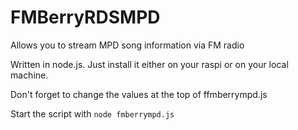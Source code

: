FMBerryRDSMPD
=============

Allows you to stream MPD song information via FM radio

Written in node.js. Just install it either on your raspi or on your local machine.

Don't forget to change the values at the top of ffmberrympd.js

Start the script with ```node fmberrympd.js```
